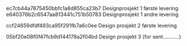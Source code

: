 ec7cb44a7875450bbfc1a8d855ca23b7 Designprosjekt 1 første levering
e640376b2c6547aa813441c751b50783 Designprosjekt 1 andre levering

ccf24659dfdf493ca95f291fb7a6c0ee Design prosjekt 2 første levering

05bf20e08f0f47fcb9d144178a2f04bd Design prosjekt 3 (for sent...........)